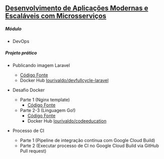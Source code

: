 
## [Desenvolvimento de Aplicações Modernas e Escaláveis com Microsserviços](https://code.education/cursos-online/)
##### Módulo
* DevOps
##### Projeto prático
* Publicando imagem Laravel
    * [Código Fonte](https://github.com/lourivaldo/devfullcycle-laravel/tree/compose-2.6) 
    * Docker Hub [lourivaldo/devfullcycle-laravel](https://hub.docker.com/r/lourivaldo/devfullcycle-laravel)

* Desafio Docker 
    * Parte 1 (Nginx template)
        * [Código Fonte](https://github.com/lourivaldo/devfullcycle-laravel)
    * Parte 2-3 (Linguagem Go!)
        * [Código Fonte](https://github.com/lourivaldo/devfullcycle-hello-golang)
        * Docker Hub [lourivaldo/codeeducation](https://hub.docker.com/r/lourivaldo/codeeducation)

* Processo de CI
    * Parte 1 (Pipeline de integração contínua com Google Cloud Build)
    * Parte 2 (Executar processo de CI no Google Cloud Build via GitHub Pull request)
